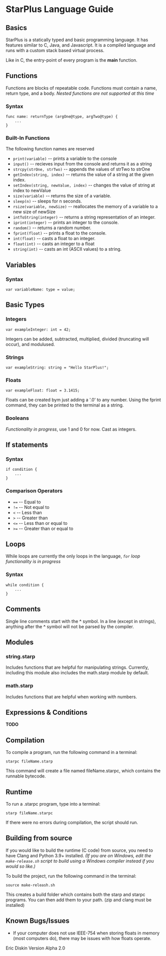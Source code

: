 # StarPlus Language Guide

## Basics
StarPlus is a statically typed and basic programming language. It has features similar to C, Java, and Javascript. It is a compiled language and runs with a custom stack based virtual process.

Like in C, the entry-point of every program is the __main__ function.


## Functions
Functions are blocks of repeatable code. Functions must contain a name, return type, and a body. _Nested functions are not supported at this time_
### Syntax

    func name: returnType (argOne@type, argTwo@type) {
        ...
    }

### Built-In Functions
The following function names are reserved
- `print(variable)` -- prints a variable to the console 
- `input()` -- recieves input from the console and returns it as a string
- `strcpy(strOne, strTwo)` -- appends the values of strTwo to strOne
- `getIndex(string, index)` -- returns the value of a string at the given index. 
- `setIndex(string, newValue, index)` -- changes the value of string at index to newValue
- `size(variable)` -- returns the size of a variable.
- `sleep(n)` -- sleeps for n seconds.
- `rsize(variable, newSize)` -- reallocates the memory of a variable to a new size of newSize
- `intToString(integer)` -- returns a string representation of an integer.
- `iprint(integer)` -- prints an integer to the console.
- `random()` -- returns a random number.
- `fprint(float)` -- prints a float to the console.
- `int(float)` -- casts a float to an integer.
- `float(int)` -- casts an integer to a float
- `string(int)` -- casts an int (ASCII values) to a string.

## Variables

### Syntax

    var variableName: type = value;

## Basic Types

### Integers

    var exampleInteger: int = 42;

Integers can be added, subtracted, multiplied, divided (truncating will occur), and modulused.


### Strings
    var exampleString: string = "Hello StarPlus!";
### Floats

    var exampleFloat: float = 3.1415;

Floats can be created bym just adding a '.0' to any number. Using the fprint command, they can be printed to the terminal as a string. 

### Booleans
_Functionality in progress_, use 1 and 0 for now. Cast as integers.

## If statements

### Syntax

    if condition {
        ...
    }

### Comparison Operators
- `==` -- Equal to
- `!=` -- Not equal to
- `<` -- Less than
- `>` -- Greater than
- `<=` -- Less than or equal to
- `>=` -- Greater than or equal to

## Loops
While loops are currently the only loops in the language, _`for` loop functionality is in progress_ 
### Syntax

    while condition {
        ...
    }

## Comments

Single line comments start with the __^__ symbol. In a line (except in strings), anything after the __^__ symbol will not be parsed by the compiler.

## Modules

### string.starp
Includes functions that are helpful for manipulating strings. Currently, including this module also includes the math.starp module by default.
### math.starp

Includes functions that are helpful when working with numbers.

## Expressions & Conditions
__TODO__

## Compilation

To compile a program, run the following command in a terminal:
    
    starpc fileName.starp

This command will create a file named fileName.starpc, which contains the runnable bytecode.

## Runtime

To run a .starpc program, type into a terminal:

    starp fileName.starpc

If there were no errors during compilation, the script should run.

## Building from source
If you would like to build the runtime (C code) from source, you need to have Clang and Python 3.9+ installed. _(If you are on Windows, edit the `make-release.sh` script to build using a Windows compiler instead if you would so like.)_

To build the project, run the following command in the terminal:

    source make-releash.sh

This creates a build folder which contains both the starp and starpc programs. You can then add them to your path. (zip and clang must be installed)
## Known Bugs/Issues
- If your computer does not use IEEE-754 when storing floats in memory (most computers do), there may be issues with how floats operate.

Eric Diskin
Version Alpha 2.0